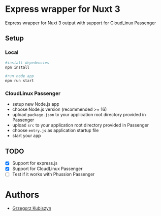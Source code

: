 # Express wrapper for Nuxt 3

Express wrapper for Nuxt 3 output with support for CloudLinux Passenger

## Setup

### Local

```bash
#install depedencies
npm install

#run node app
npm run start
```

### CloudLinux Passenger

- setup new Node.js app
- choose Node.js version (recommended >= 16)
- upload `package.json` to your application root directory provided in Passenger
- upload `src` to your application root directory provided in Passenger
- choose `entry.js` as application startup file
- start your app

## TODO

- [x] Support for express.js
- [x] Support for CloudLinux Passenger
- [ ] Test if it works with Phussion Passenger

# Authors

- [Grzegorz Kubiszyn](https://github.com/grygork)
